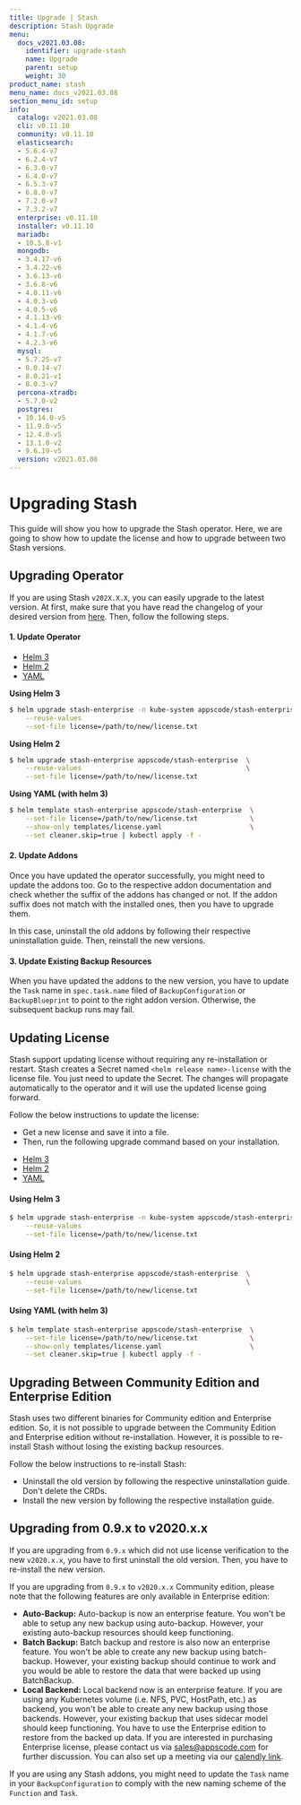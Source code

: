 ```yaml
---
title: Upgrade | Stash
description: Stash Upgrade
menu:
  docs_v2021.03.08:
    identifier: upgrade-stash
    name: Upgrade
    parent: setup
    weight: 30
product_name: stash
menu_name: docs_v2021.03.08
section_menu_id: setup
info:
  catalog: v2021.03.08
  cli: v0.11.10
  community: v0.11.10
  elasticsearch:
  - 5.6.4-v7
  - 6.2.4-v7
  - 6.3.0-v7
  - 6.4.0-v7
  - 6.5.3-v7
  - 6.8.0-v7
  - 7.2.0-v7
  - 7.3.2-v7
  enterprise: v0.11.10
  installer: v0.11.10
  mariadb:
  - 10.5.8-v1
  mongodb:
  - 3.4.17-v6
  - 3.4.22-v6
  - 3.6.13-v6
  - 3.6.8-v6
  - 4.0.11-v6
  - 4.0.3-v6
  - 4.0.5-v6
  - 4.1.13-v6
  - 4.1.4-v6
  - 4.1.7-v6
  - 4.2.3-v6
  mysql:
  - 5.7.25-v7
  - 8.0.14-v7
  - 8.0.21-v1
  - 8.0.3-v7
  percona-xtradb:
  - 5.7.0-v2
  postgres:
  - 10.14.0-v5
  - 11.9.0-v5
  - 12.4.0-v5
  - 13.1.0-v2
  - 9.6.19-v5
  version: v2021.03.08
---
```


# Upgrading Stash

This guide will show you how to upgrade the Stash operator. Here, we are going to show how to update the license and how to upgrade between two Stash versions.

## Upgrading Operator

If you are using Stash `v202X.X.X`, you can easily upgrade to the latest version. At first, make sure that you have read the changelog of your desired version from [here](https://github.com/stashed/CHANGELOG). Then, follow the following steps.

#### 1. Update Operator

<ul class="nav nav-tabs" id="operatorUpdaterTab" role="tablist">
  <li class="nav-item">
    <a class="nav-link active" id="op-helm3-tab" data-toggle="tab" href="#op-helm3" role="tab" aria-controls="op-helm3" aria-selected="true">Helm 3</a>
  </li>
  <li class="nav-item">
    <a class="nav-link" id="op-helm2-tab" data-toggle="tab" href="#op-helm2" role="tab" aria-controls="op-helm2" aria-selected="false">Helm 2</a>
  </li>
  <li class="nav-item">
    <a class="nav-link" id="op-yaml-tab" data-toggle="tab" href="#op-yaml" role="tab" aria-controls="op-yaml" aria-selected="false">YAML</a>
  </li>
</ul>
<div class="tab-content" id="operatorUpdaterTabContent">
  <div class="tab-pane fade show active" id="op-helm3" role="tabpanel" aria-labelledby="op-helm3-tab">

**Using Helm 3**

```bash
$ helm upgrade stash-enterprise -n kube-system appscode/stash-enterprise  \
    --reuse-values                                                        \
    --set-file license=/path/to/new/license.txt
```

</div>
<div class="tab-pane fade" id="helm2" role="tabpanel" aria-labelledby="helm2-tab">

**Using Helm 2**

```bash
$ helm upgrade stash-enterprise appscode/stash-enterprise  \
    --reuse-values                                         \
    --set-file license=/path/to/new/license.txt
```

</div>
<div class="tab-pane fade" id="script" role="tabpanel" aria-labelledby="script-tab">

**Using YAML (with helm 3)**

```bash
$ helm template stash-enterprise appscode/stash-enterprise  \
    --set-file license=/path/to/new/license.txt             \
    --show-only templates/license.yaml                      \
    --set cleaner.skip=true | kubectl apply -f -
```

</div>
</div>

#### 2. Update Addons

Once you have updated the operator successfully, you might need to update the addons too. Go to the respective addon documentation and check whether the suffix of the addons has changed or not. If the addon suffix does not match with the installed ones, then you have to upgrade them.

In this case, uninstall the old addons by following their respective uninstallation guide. Then, reinstall the new versions.

#### 3. Update Existing Backup Resources

When you have updated the addons to the new version, you have to update the `Task` name in  `spec.task.name` filed of `BackupConfiguration` or `BackupBlueprint` to point to the right addon version. Otherwise, the subsequent backup runs may fail.

## Updating License

Stash support updating license without requiring any re-installation or restart. Stash creates a Secret named `<helm release name>-license` with the license file. You just need to update the Secret. The changes will propagate automatically to the operator and it will use the updated license going forward.

Follow the below instructions to update the license:

- Get a new license and save it into a file.
- Then, run the following upgrade command based on your installation.

<ul class="nav nav-tabs" id="luTabs" role="tablist">
  <li class="nav-item">
    <a class="nav-link active" id="lu-helm3-tab" data-toggle="tab" href="#lu-helm3" role="tab" aria-controls="lu-helm3" aria-selected="true">Helm 3</a>
  </li>
  <li class="nav-item">
    <a class="nav-link" id="lu-helm2-tab" data-toggle="tab" href="#lu-helm2" role="tab" aria-controls="lu-helm2" aria-selected="false">Helm 2</a>
  </li>
  <li class="nav-item">
    <a class="nav-link" id="lu-yaml-tab" data-toggle="tab" href="#lu-yaml" role="tab" aria-controls="script" aria-selected="false">YAML</a>
  </li>
</ul>
<div class="tab-content" id="luTabContent">
  <div class="tab-pane fade show active" id="lu-helm3" role="tabpanel" aria-labelledby="lu-helm3-tab">

#### Using Helm 3

```bash
$ helm upgrade stash-enterprise -n kube-system appscode/stash-enterprise  \
    --reuse-values                                                        \
    --set-file license=/path/to/new/license.txt
```

</div>
<div class="tab-pane fade" id="lu-helm2" role="tabpanel" aria-labelledby="lu-helm2-tab">

#### Using Helm 2

```bash
$ helm upgrade stash-enterprise appscode/stash-enterprise  \
    --reuse-values                                         \
    --set-file license=/path/to/new/license.txt
```

</div>
<div class="tab-pane fade" id="lu-yaml" role="tabpanel" aria-labelledby="lu-yaml-tab">

#### Using YAML (with helm 3)

```bash
$ helm template stash-enterprise appscode/stash-enterprise  \
    --set-file license=/path/to/new/license.txt             \
    --show-only templates/license.yaml                      \
    --set cleaner.skip=true | kubectl apply -f -
```

</div>
</div>

## Upgrading Between Community Edition and Enterprise Edition

Stash uses two different binaries for Community edition and Enterprise edition. So, it is not possible to upgrade between the Community Edition and Enterprise edition without re-installation. However, it is possible to re-install Stash without losing the existing backup resources.

Follow the below instructions to re-install Stash:

- Uninstall the old version by following the respective uninstallation guide. Don't delete the CRDs.
- Install the new version by following the respective installation guide.

## Upgrading from 0.9.x to v2020.x.x

If you are upgrading from `0.9.x` which did not use license verification to the new `v2020.x.x`, you have to first uninstall the old version. Then, you have to re-install the new version.

If you are upgrading from `0.9.x` to `v2020.x.x` Community edition, please note that the following features are only available in Enterprise edition:

- **Auto-Backup:** Auto-backup is now an enterprise feature. You won't be able to setup any new backup using auto-backup. However, your existing auto-backup resources should keep functioning.
- **Batch Backup:** Batch backup and restore is also now an enterprise feature. You won't be able to create any new backup using batch-backup. However, your existing backup should continue to work and you would be able to restore the data that were backed up using BatchBackup.
- **Local Backend:** Local backend now is an enterprise feature. If you are using any Kubernetes volume (i.e. NFS, PVC, HostPath, etc.) as backend, you won't be able to create any new backup using those backends. However, your existing backup that uses sidecar model should keep functioning. You have to use the Enterprise edition to restore from the backed up data. If you are interested in purchasing Enterprise license, please contact us via sales@appscode.com for further discussion. You can also set up a meeting via our [calendly link](https://calendly.com/appscode/intro).

If you are using any Stash addons, you might need to update the `Task` name in your `BackupConfiguration` to comply with the new naming scheme of the `Function` and `Task`.

